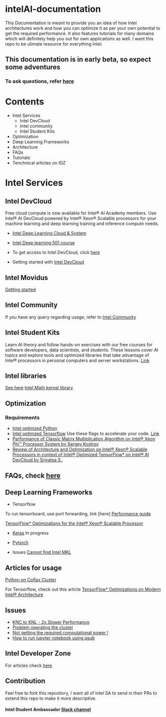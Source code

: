 # intelAI-documentation
This Documentation is meant to provide you an idea of how Intel architectures work and how you can optimize it as per your own potential to get the required performance. It also features tutorials for many domains which will definitely help you out for own applications as well. I want this repo to be ulimate resource for everything Intel. 

## This documentation is in early beta, so expect some adventures
### To ask questions, refer [here](https://communities.intel.com/community/tech/intel-ai-academy)

# Contents
- Intel Services
  - Intel DevCloud
  - Intel community
  - Intel Student Kits
- Optimization
- Deep Learning Frameworks
- Architecture
- FAQs
- Tutorials
- Tenchnical articles on IDZ

# Intel Services
 ## Intel DevCloud
Free cloud compute is now available for Intel® AI Academy members. Use Intel® AI DevCloud powered by Intel® Xeon® Scalable  processors for your machine learning and deep learning training and inference compute needs.
- [Intel Deep Learning Cloud & System](https://software.intel.com/en-us/articles/art-em-artistic-style-transfer-to-virtual-reality-final-update)
- [Intel Deep learning 501 course](https://software.intel.com/en-us/ai-academy/students/kits/deep-learning-501/week1)


- To get access to Intel DevCloud, click [here](https://software.intel.com/en-us/ai-academy/tools/devcloud)
- Getting started with [Intel DevCloud](https://software.intel.com/en-us/articles/getting-started-with-the-intel-nervana-ai-devcloud)

## Intel Movidus
[Getting started](https://developer.movidius.com/start)

 ## Intel Community
If you have any query regarding usage, refer to [Intel Community](https://communities.intel.com/community/tech/intel-ai-academy)

 ## Intel Student Kits
Learn AI theory and follow hands-on exercises with our free courses for software developers, data scientists, and students. These lessons cover AI topics and explore tools and optimized libraries that take advantage of Intel® processors in personal computers and server workstations. [Link](https://software.intel.com/en-us/ai-academy/students/kits)

## Intel libraries
[See here](https://software.intel.com/en-us/ai-academy/tools)
[Intel Math kernel library](https://software.intel.com/en-us/mkl)

## Optimization
 ### Requirements
- [Intel optimzed Python](https://software.intel.com/en-us/distribution-for-python)
- [Intel optimzed Tensorflow](https://software.intel.com/en-us/articles/intel-optimized-tensorflow-installation-guide)
Use these flags to accelerate your code. [Link](https://github.com/prajjwal1/intelAI-documentation/blob/master/opt_flags)
- [Performance of Classic Matrix Multiplication Algorithm on Intel® Xeon Phi™ Processor System by Sergey Kostrov](https://software.intel.com/en-us/articles/performance-of-classic-matrix-multiplication-algorithm-on-intel-xeon-phi-processor-system)
-  [Review of Architecture and Optimization on Intel® Xeon® Scalable Processors in context of Intel® Optimized TensorFlow* on Intel® AI DevCloud by Srivatsa S.,](https://software.intel.com/en-us/articles/review-of-architecture-and-optimization-on-intel-xeon-scalable-processors-in-context-of)
 
 
## FAQs, check [here](https://github.com/prajjwal1/intelAI-documentation/blob/master/FAQs.md)

## Deep Learning Frameworks
  - Tensorflow
  
  To run tensorboard, use port forwarding, link [here]
  [Performance guide](https://www.tensorflow.org/performance/performance_guide)
  
  [TensorFlow* Optimizations for the Intel® Xeon® Scalable Processor](https://ai.intel.com/tensorflow-optimizations-intel-xeon-scalable-processor/)
  
 - [Keras](keras.io)
   In progress
   
 -  [Pytorch](pytorch.org)
   - Issues
   [Cannot find Intel MKL](https://github.com/pytorch/pytorch/issues/1505)
   
## Articles for usage
[Python on Colfax Cluster](https://www.kaggle.com/kambarakun/how-to-start-with-python-on-colfax-cluster)

For Tensorflow, check out this article [TensorFlow* Optimizations on Modern Intel® Architecture](https://software.intel.com/en-us/articles/tensorflow-optimizations-on-modern-intel-architecture)

## Issues
- [KNC to KNL - 2x Slower Performance](https://software.intel.com/en-us/forums/intel-many-integrated-core/topic/714969)
- [Problem operating the cluster](https://software.intel.com/en-us/forums/intel-nervana-ai-academy/topic/742866)
- [Not getting the required computational power !](https://software.intel.com/en-us/forums/intel-nervana-ai-academy/topic/745718)
- [How to run jupyter notebook using qsub](https://colfaxresearch.com/discussion/topic/connecting-jupyter-notebook-on-compute-node/)

## Intel Developer Zone
For articles check [here](https://github.com/prajjwal1/intelAI-documentation/tree/master)


## Contribution
Feel free to fork this repository, I want all of Intel SA to send in their PRs to extend this repo to make it more descriptive.

#### Intel Student Ambassador [Slack channel](https://intelstudentamb.slack.com/)
